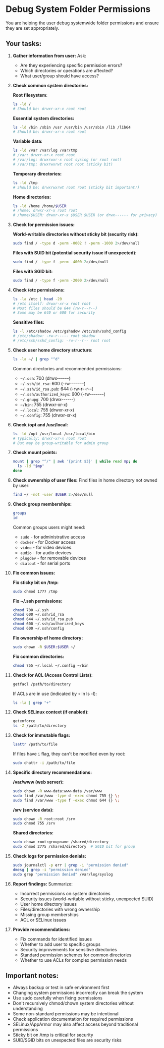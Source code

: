 # Debug System Folder Permissions

You are helping the user debug systemwide folder permissions and ensure they are set appropriately.

## Your tasks:

1. **Gather information from user:**
   Ask:
   - Are they experiencing specific permission errors?
   - Which directories or operations are affected?
   - What user/group should have access?

2. **Check common system directories:**

   **Root filesystem:**
   ```bash
   ls -ld /
   # Should be: drwxr-xr-x root root
   ```

   **Essential system directories:**
   ```bash
   ls -ld /bin /sbin /usr /usr/bin /usr/sbin /lib /lib64
   # Should be: drwxr-xr-x root root
   ```

   **Variable data:**
   ```bash
   ls -ld /var /var/log /var/tmp
   # /var: drwxr-xr-x root root
   # /var/log: drwxrwxr-x root syslog (or root root)
   # /var/tmp: drwxrwxrwt root root (sticky bit)
   ```

   **Temporary directories:**
   ```bash
   ls -ld /tmp
   # Should be: drwxrwxrwt root root (sticky bit important!)
   ```

   **Home directories:**
   ```bash
   ls -ld /home /home/$USER
   # /home: drwxr-xr-x root root
   # /home/$USER: drwxr-xr-x $USER $USER (or drwx------ for privacy)
   ```

3. **Check for permission issues:**

   **World-writable directories without sticky bit (security risk):**
   ```bash
   sudo find / -type d -perm -0002 ! -perm -1000 2>/dev/null
   ```

   **Files with SUID bit (potential security issue if unexpected):**
   ```bash
   sudo find / -type f -perm -4000 2>/dev/null
   ```

   **Files with SGID bit:**
   ```bash
   sudo find / -type f -perm -2000 2>/dev/null
   ```

4. **Check /etc permissions:**
   ```bash
   ls -la /etc | head -20
   # /etc itself: drwxr-xr-x root root
   # Most files should be 644 (rw-r--r--)
   # Some may be 640 or 600 for security
   ```

   **Sensitive files:**
   ```bash
   ls -l /etc/shadow /etc/gshadow /etc/ssh/sshd_config
   # /etc/shadow: -rw-r----- root shadow
   # /etc/ssh/sshd_config: -rw-r--r-- root root
   ```

5. **Check user home directory structure:**
   ```bash
   ls -la ~/ | grep "^d"
   ```

   Common directories and recommended permissions:
   - `~/.ssh`: 700 (drwx------)
   - `~/.ssh/id_rsa`: 600 (-rw-------)
   - `~/.ssh/id_rsa.pub`: 644 (-rw-r--r--)
   - `~/.ssh/authorized_keys`: 600 (-rw-------)
   - `~/.gnupg`: 700 (drwx------)
   - `~/bin`: 755 (drwxr-xr-x)
   - `~/.local`: 755 (drwxr-xr-x)
   - `~/.config`: 755 (drwxr-xr-x)

6. **Check /opt and /usr/local:**
   ```bash
   ls -ld /opt /usr/local /usr/local/bin
   # Typically: drwxr-xr-x root root
   # But may be group-writable for admin group
   ```

7. **Check mount points:**
   ```bash
   mount | grep "^/" | awk '{print $3}' | while read mp; do
     ls -ld "$mp"
   done
   ```

8. **Check ownership of user files:**
   Find files in home directory not owned by user:
   ```bash
   find ~/ -not -user $USER 2>/dev/null
   ```

9. **Check group memberships:**
   ```bash
   groups
   id
   ```

   Common groups users might need:
   - `sudo` - for administrative access
   - `docker` - for Docker access
   - `video` - for video devices
   - `audio` - for audio devices
   - `plugdev` - for removable devices
   - `dialout` - for serial ports

10. **Fix common issues:**

    **Fix sticky bit on /tmp:**
    ```bash
    sudo chmod 1777 /tmp
    ```

    **Fix ~/.ssh permissions:**
    ```bash
    chmod 700 ~/.ssh
    chmod 600 ~/.ssh/id_rsa
    chmod 644 ~/.ssh/id_rsa.pub
    chmod 600 ~/.ssh/authorized_keys
    chmod 600 ~/.ssh/config
    ```

    **Fix ownership of home directory:**
    ```bash
    sudo chown -R $USER:$USER ~/
    ```

    **Fix common directories:**
    ```bash
    chmod 755 ~/.local ~/.config ~/bin
    ```

11. **Check for ACL (Access Control Lists):**
    ```bash
    getfacl /path/to/directory
    ```

    If ACLs are in use (indicated by `+` in ls -l):
    ```bash
    ls -la | grep "+"
    ```

12. **Check SELinux context (if enabled):**
    ```bash
    getenforce
    ls -Z /path/to/directory
    ```

13. **Check for immutable flags:**
    ```bash
    lsattr /path/to/file
    ```

    If files have `i` flag, they can't be modified even by root:
    ```bash
    sudo chattr -i /path/to/file
    ```

14. **Specific directory recommendations:**

    **/var/www (web server):**
    ```bash
    sudo chown -R www-data:www-data /var/www
    sudo find /var/www -type d -exec chmod 755 {} \;
    sudo find /var/www -type f -exec chmod 644 {} \;
    ```

    **/srv (service data):**
    ```bash
    sudo chown -R root:root /srv
    sudo chmod 755 /srv
    ```

    **Shared directories:**
    ```bash
    sudo chown root:groupname /shared/directory
    sudo chmod 2775 /shared/directory  # SGID bit for group
    ```

15. **Check logs for permission denials:**
    ```bash
    sudo journalctl -p err | grep -i "permission denied"
    dmesg | grep -i "permission denied"
    sudo grep "permission denied" /var/log/syslog
    ```

16. **Report findings:**
    Summarize:
    - Incorrect permissions on system directories
    - Security issues (world-writable without sticky, unexpected SUID)
    - User home directory issues
    - Files/directories with wrong ownership
    - Missing group memberships
    - ACL or SELinux issues

17. **Provide recommendations:**
    - Fix commands for identified issues
    - Whether to add user to specific groups
    - Security improvements for sensitive directories
    - Standard permission schemes for common directories
    - Whether to use ACLs for complex permission needs

## Important notes:
- Always backup or test in safe environment first
- Changing system permissions incorrectly can break the system
- Use sudo carefully when fixing permissions
- Don't recursively chmod/chown system directories without understanding
- Some non-standard permissions may be intentional
- Check application documentation for required permissions
- SELinux/AppArmor may also affect access beyond traditional permissions
- Sticky bit on /tmp is critical for security
- SUID/SGID bits on unexpected files are security risks
